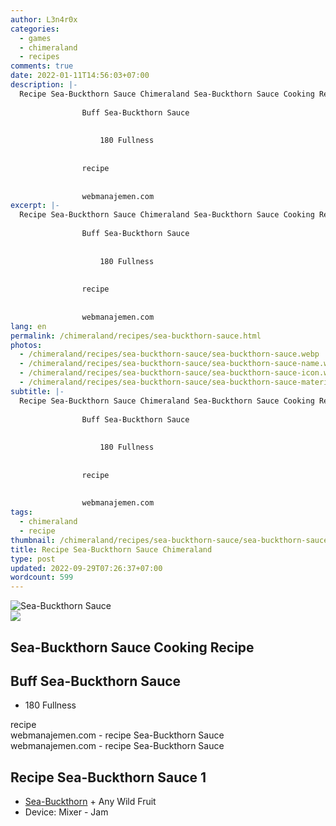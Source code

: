 ```yaml
---
author: L3n4r0x
categories:
  - games
  - chimeraland
  - recipes
comments: true
date: 2022-01-11T14:56:03+07:00
description: |-
  Recipe Sea-Buckthorn Sauce Chimeraland Sea-Buckthorn Sauce Cooking Recipe
                
                Buff Sea-Buckthorn Sauce
                
                  
                    180 Fullness
                  
                
                recipe
              
              
                webmanajemen.com
excerpt: |-
  Recipe Sea-Buckthorn Sauce Chimeraland Sea-Buckthorn Sauce Cooking Recipe
                
                Buff Sea-Buckthorn Sauce
                
                  
                    180 Fullness
                  
                
                recipe
              
              
                webmanajemen.com
lang: en
permalink: /chimeraland/recipes/sea-buckthorn-sauce.html
photos:
  - /chimeraland/recipes/sea-buckthorn-sauce/sea-buckthorn-sauce.webp
  - /chimeraland/recipes/sea-buckthorn-sauce/sea-buckthorn-sauce-name.webp
  - /chimeraland/recipes/sea-buckthorn-sauce/sea-buckthorn-sauce-icon.webp
  - /chimeraland/recipes/sea-buckthorn-sauce/sea-buckthorn-sauce-material.webp
subtitle: |-
  Recipe Sea-Buckthorn Sauce Chimeraland Sea-Buckthorn Sauce Cooking Recipe
                
                Buff Sea-Buckthorn Sauce
                
                  
                    180 Fullness
                  
                
                recipe
              
              
                webmanajemen.com
tags:
  - chimeraland
  - recipe
thumbnail: /chimeraland/recipes/sea-buckthorn-sauce/sea-buckthorn-sauce.webp
title: Recipe Sea-Buckthorn Sauce Chimeraland
type: post
updated: 2022-09-29T07:26:37+07:00
wordcount: 599
---
```


<link
  rel="stylesheet"
  href="https://rawcdn.githack.com/dimaslanjaka/Web-Manajemen/870a349/css/bootstrap-5-3-0-alpha3-wrapper.css"
/>
<section id="bootstrap-wrapper">
  <div data-bs-theme="dark">
    <div class="card mb-2">
      <div class="card-body">
        <div class="row g-0">
          <div class="col-sm-4 position-relative mb-2">
            <img
              src="https://www.webmanajemen.com/chimeraland/recipes/sea-buckthorn-sauce/sea-buckthorn-sauce-material.webp"
              class="card-img fit-cover w-100 h-100"
              alt="Sea-Buckthorn Sauce"
              data-fancybox="true"
            />
          </div>
          <div class="col-sm-8 mb-2">
            <div class="card-body">
              <div class="d-flex flex-row align-items-center mb-3">
                <img
                  class="d-inline-block me-2"
                  src="https://www.webmanajemen.com/chimeraland/recipes/sea-buckthorn-sauce/sea-buckthorn-sauce-icon.webp"
                  width="auto"
                  height="auto"
                  style="vertical-align: middle"
                />
                <h2 class="fs-5">Sea-Buckthorn Sauce Cooking Recipe</h2>
              </div>
              <h2 class="card-title fs-5">Buff Sea-Buckthorn Sauce</h2>
              <div class="card-text">
                <ul>
                  <li>180 Fullness</li>
                </ul>
              </div>
              <span class="badge rounded-pill">recipe</span>
            </div>
            <div class="card-footer text-end text-muted mt-auto">
              webmanajemen.com - recipe Sea-Buckthorn Sauce
            </div>
          </div>
        </div>
      </div>
      <div class="card-footer text-end text-muted">
        webmanajemen.com - recipe Sea-Buckthorn Sauce
      </div>
    </div>
    <div class="row mb-2">
      <div class="col-12 col-lg-6 recipe-item mb-2">
        <div class="card">
          <div class="card-body">
            <h2 class="card-title fs-5">Recipe Sea-Buckthorn Sauce 1</h2>
            <div class="card-text">
              <ul>
                <li>
                  <a
                    class="text-decoration-none text-primary"
                    href="/chimeraland/materials/sea-buckthorn.html"
                    >Sea-Buckthorn</a
                  ><span> + </span>Any Wild Fruit
                </li>
                <li>Device: Mixer - Jam</li>
              </ul>
            </div>
          </div>
        </div>
      </div>
    </div>
  </div>
</section>